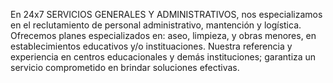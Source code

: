 
En 24x7 SERVICIOS GENERALES Y ADMINISTRATIVOS, nos especializamos en el reclutamiento de personal administrativo, mantención y logística. Ofrecemos planes especializados en: aseo, limpieza, y obras menores, en establecimientos educativos y/o instituaciones. Nuestra referencia y experiencia en centros educacionales y demás instituciones; garantiza un servicio comprometido en brindar soluciones efectivas.
